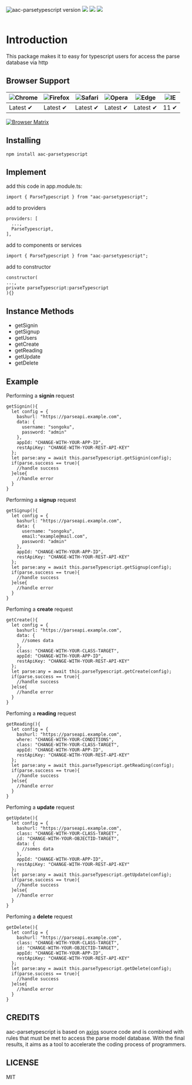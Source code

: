 <img src="https://img.shields.io/badge/aac--parsetypescript-v.19.4.81-informational.svg" alt="aac-parsetypescript version"> <img src="https://img.shields.io/badge/base-httpclient-orange.svg"> <img src="https://img.shields.io/badge/build-crud-brightgreen.svg"> <img src="https://img.shields.io/badge/install%20size-388%20kB-lightgray.svg">
<br><br>
# Introduction
This package makes it to easy for typescript users for access the parse database via http

## Browser Support

![Chrome](https://raw.github.com/alrra/browser-logos/master/src/chrome/chrome_48x48.png) | ![Firefox](https://raw.github.com/alrra/browser-logos/master/src/firefox/firefox_48x48.png) | ![Safari](https://raw.github.com/alrra/browser-logos/master/src/safari/safari_48x48.png) | ![Opera](https://raw.github.com/alrra/browser-logos/master/src/opera/opera_48x48.png) | ![Edge](https://raw.github.com/alrra/browser-logos/master/src/edge/edge_48x48.png) | ![IE](https://raw.github.com/alrra/browser-logos/master/src/archive/internet-explorer_9-11/internet-explorer_9-11_48x48.png) |
--- | --- | --- | --- | --- | --- |
Latest ✔ | Latest ✔ | Latest ✔ | Latest ✔ | Latest ✔ | 11 ✔ |

[![Browser Matrix](https://saucelabs.com/open_sauce/build_matrix/axios.svg)](https://saucelabs.com/u/axios)

## Installing
```npm install aac-parsetypescript```

## Implement
add this code in app.module.ts:
```
import { ParseTypescript } from "aac-parsetypescript";
```
add to providers
```
providers: [
  ...,
  ParseTypescript,
],
```
add to components or services
```
import { ParseTypescript } from "aac-parsetypescript";
```
add to constructor
```
constructor(
...,
private parseTypescript:parseTypescript
){}
```

## Instance Methods
- getSignin
- getSignup
- getUsers
- getCreate
- getReading
- getUpdate
- getDelete

## Example
Performing a <b>signin</b> request
```
getSignin(){
  let config = {
    bashurl: "https://parseapi.example.com",
    data: {
      username: "songoku",
      password: "admin"
    },
    appId: "CHANGE-WITH-YOUR-APP-ID",
    restApiKey: "CHANGE-WITH-YOUR-REST-API-KEY"
  };
  let parse:any = await this.parseTypescript.getSignin(config);
  if(parse.success == true){
    //handle success
  }else{
    //handle error
  }
}
```

Performing a <b>signup</b> request
```
getSignup(){
  let config = {
    bashurl: "https://parseapi.example.com",
    data: {
      username: "songoku",
      email:"example@mail.com",
      password: "admin"
    },
    appId: "CHANGE-WITH-YOUR-APP-ID",
    restApiKey: "CHANGE-WITH-YOUR-REST-API-KEY"
  };
  let parse:any = await this.parseTypescript.getSignup(config);
  if(parse.success == true){
    //handle success
  }else{
    //handle error
  }
}
```

Perfoming a <b>create</b> request
```
getCreate(){
  let config = {
    bashurl: "https://parseapi.example.com",
    data: {
      //somes data
    },
    class: "CHANGE-WITH-YOUR-CLASS-TARGET",
    appId: "CHANGE-WITH-YOUR-APP-ID",
    restApiKey: "CHANGE-WITH-YOUR-REST-API-KEY"
  };
  let parse:any = await this.parseTypescript.getCreate(config);
  if(parse.success == true){
    //handle success
  }else{
    //handle error
  }
}
```

Perfoming a <b>reading</b> request
```
getReading(){
  let config = {
    bashurl: "https://parseapi.example.com",
    where: "CHANGE-WITH-YOUR-CONDITIONS",
    class: "CHANGE-WITH-YOUR-CLASS-TARGET",
    appId: "CHANGE-WITH-YOUR-APP-ID",
    restApiKey: "CHANGE-WITH-YOUR-REST-API-KEY"
  };
  let parse:any = await this.parseTypescript.getReading(config);
  if(parse.success == true){
    //handle success
  }else{
    //handle error
  }
}
```

Perfoming a <b>update</b> request
```
getUpdate(){
  let config = {
    bashurl: "https://parseapi.example.com",
    class: "CHANGE-WITH-YOUR-CLASS-TARGET",
    id: "CHANGE-WITH-YOUR-OBJECTID-TARGET",
    data: {
      //somes data
    },
    appId: "CHANGE-WITH-YOUR-APP-ID",
    restApiKey: "CHANGE-WITH-YOUR-REST-API-KEY"
  };
  let parse:any = await this.parseTypescript.getUpdate(config);
  if(parse.success == true){
    //handle success
  }else{
    //handle error
  }
}
```

Perfoming a <b>delete</b> request
```
getDelete(){
  let config = {
    bashurl: "https://parseapi.example.com",
    class: "CHANGE-WITH-YOUR-CLASS-TARGET",
    id: "CHANGE-WITH-YOUR-OBJECTID-TARGET",
    appId: "CHANGE-WITH-YOUR-APP-ID",
    restApiKey: "CHANGE-WITH-YOUR-REST-API-KEY"
  };
  let parse:any = await this.parseTypescript.getDelete(config);
  if(parse.success == true){
    //handle success
  }else{
    //handle error
  }
}
```

## CREDITS
aac-parsetypescript is based on [axios](https://github.com/axios/axios) source code and is combined with rules that must be met to access the parse model database. With the final results, it aims as a tool to accelerate the coding process of programmers.

## LICENSE
MIT

